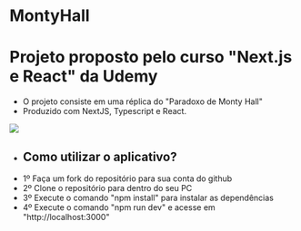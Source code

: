 # MontyHall


<h1> Projeto proposto pelo curso "Next.js e React" da Udemy</h1>

- O projeto consiste em uma réplica do "Paradoxo de Monty Hall"
- Produzido com NextJS, Typescript e React.</p>
<img src='https://user-images.githubusercontent.com/99763243/178111124-098dc984-125a-40ff-b7cc-8e919af40c65.png'/>

- <h2> Como utilizar o aplicativo? </h2>
- 1º Faça um fork do repositório para sua conta do github
- 2º Clone o repositório para dentro do seu PC
- 3º Execute o comando "npm install" para instalar as dependências
- 4º Execute o comando "npm run dev" e acesse em "http://localhost:3000"
